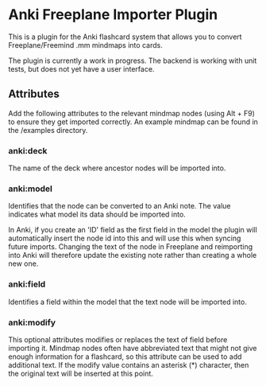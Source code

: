 # Anki Freeplane Importer Plugin

This is a plugin for the Anki flashcard system that allows you to convert Freeplane/Freemind .mm mindmaps into cards.

The plugin is currently a work in progress. The backend is working with unit tests, but does not yet have a user interface.

## Attributes

Add the following attributes to the relevant mindmap nodes (using Alt + F9) to ensure they get imported correctly. An example mindmap can be found in the /examples directory.

### anki:deck

The name of the deck where ancestor nodes will be imported into.

### anki:model

Identifies that the node can be converted to an Anki note. The value indicates what model its data should be imported into.

In Anki, if you create an 'ID' field as the first field in the model the plugin will automatically insert the node id into this and will use this when syncing future imports. Changing the text of the node in Freeplane and reimporting into Anki will therefore update the existing note rather than creating a whole new one.

### anki:field

Identifies a field within the model that the text node will be imported into.

### anki:modify

This optional attributes modifies or replaces the text of field before importing it. Mindmap nodes often have abbreviated text that might not give enough information for a flashcard, so this attribute can be used to add additional text. If the modify value contains an asterisk (\*) character, then the original text will be inserted at this point.
